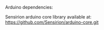 Arduino dependencies:

Sensirion arduino core library available at: https://github.com/Sensirion/arduino-core.git
